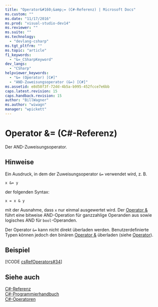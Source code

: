```yaml
---
title: "Operator&#160;&amp;= (C#-Referenz) | Microsoft Docs"
ms.custom: ""
ms.date: "11/17/2016"
ms.prod: "visual-studio-dev14"
ms.reviewer: ""
ms.suite: ""
ms.technology: 
  - "devlang-csharp"
ms.tgt_pltfrm: ""
ms.topic: "article"
f1_keywords: 
  - "&=_CSharpKeyword"
dev_langs: 
  - "CSharp"
helpviewer_keywords: 
  - "&= (Operator) [C#]"
  - "AND-Zuweisungsoperator (&=) [C#]"
ms.assetid: e8d58f3f-72dd-4b5a-b995-452fcce7e6bb
caps.latest.revision: 15
caps.handback.revision: 15
author: "BillWagner"
ms.author: "wiwagn"
manager: "wpickett"
---
```

# Operator&#160;&amp;= (C#-Referenz)
Der AND\-Zuweisungsoperator.  
  
## Hinweise  
 Ein Ausdruck, in dem der Zuweisungsoperator `&=` verwendet wird, z. B.  
  
```  
x &= y  
```  
  
 der folgenden Syntax:  
  
```  
x = x & y  
```  
  
 mit der Ausnahme, dass `x` nur einmal ausgewertet wird.  Der [Operator &](../../../csharp/language-reference/operators/and-operator.md) führt eine bitweise AND\-Operation für ganzzahlige Operanden aus sowie logisches AND für `bool`\-Operanden.  
  
 Der Operator `&=` kann nicht direkt überladen werden. Benutzerdefinierte Typen können jedoch den binären [Operator &](../../../csharp/language-reference/operators/and-operator.md) überladen \(siehe [Operator](../../../csharp/language-reference/keywords/operator.md)\).  
  
## Beispiel  
 [!CODE [csRefOperators#34](../CodeSnippet/VS_Snippets_VBCSharp/csrefOperators#34)]  
  
## Siehe auch  
 [C\#\-Referenz](../../../csharp/language-reference/index.md)   
 [C\#\-Programmierhandbuch](../../../csharp/programming-guide/index.md)   
 [C\#\-Operatoren](../../../csharp/language-reference/operators/index.md)